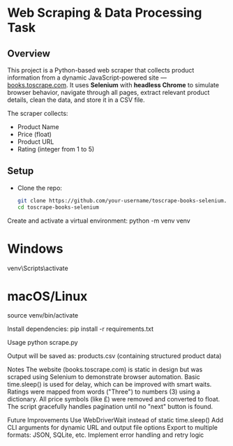 # Web Scraping & Data Processing Task

## Overview
This project is a Python-based web scraper that collects product information from a dynamic JavaScript-powered site — [books.toscrape.com](http://books.toscrape.com). It uses **Selenium** with **headless Chrome** to simulate browser behavior, navigate through all pages, extract relevant product details, clean the data, and store it in a CSV file.

The scraper collects:
- Product Name
- Price (float)
- Product URL
- Rating (integer from 1 to 5)

## Setup

- Clone the repo:
  ```bash
  git clone https://github.com/your-username/toscrape-books-selenium.git
  cd toscrape-books-selenium
Create and activate a virtual environment:
python -m venv venv
# Windows
venv\Scripts\activate
# macOS/Linux
source venv/bin/activate

Install dependencies:
pip install -r requirements.txt

Usage
python scrape.py

Output will be saved as:
products.csv (containing structured product data)

Notes
The website (books.toscrape.com) is static in design but was scraped using Selenium to demonstrate browser automation.
Basic time.sleep() is used for delay, which can be improved with smart waits.
Ratings were mapped from words ("Three") to numbers (3) using a dictionary.
All price symbols (like £) were removed and converted to float.
The script gracefully handles pagination until no "next" button is found.


Future Improvements
Use WebDriverWait instead of static time.sleep()
Add CLI arguments for dynamic URL and output file options
Export to multiple formats: JSON, SQLite, etc.
Implement error handling and retry logic
